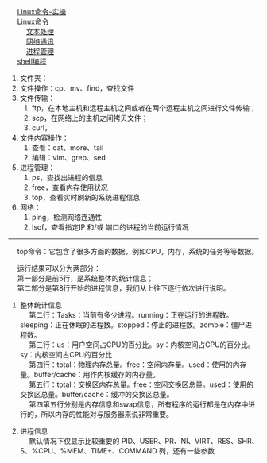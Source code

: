 

&emsp; [Linux命令-实操](/docs/Linux/operation.md)  
&emsp; [Linux命令](/docs/Linux/LinuxCommand.md)  
&emsp; &emsp; [文本处理](/docs/Linux/textProcessing.md)  
&emsp; &emsp; [网络通讯](/docs/Linux/NetworkCommunication.md)  
&emsp; &emsp; [进程管理](/docs/Linux/ProcessManagement.md)  
&emsp; [shell编程](/docs/Linux/shell.md)  

1. 文件夹：
2. 文件操作：cp、mv、find，查找文件  
3. 文件传输：
    1. ftp，在本地主机和远程主机之间或者在两个远程主机之间进行文件传输；  
    2. scp，在网络上的主机之间拷贝文件；
    3. curl，
4. 文件内容操作：
    1. 查看：cat、more、tail  
    2. 编辑：vim、grep、sed  
5. 进程管理：  
    1. ps，查找出进程的信息
    2. free，查看内存使用状况
    3. top，查看实时刷新的系统进程信息
6. 网络：  
    1. ping，检测网络连通性
    2. lsof，查看指定IP 和/或 端口的进程的当前运行情况  


---------------
&emsp; top命令：它包含了很多方面的数据，例如CPU，内存，系统的任务等等数据。  

&emsp; 运行结果可以分为两部分：   
&emsp; 第一部分是前5行，是系统整体的统计信息；   
&emsp; 第二部分是第8行开始的进程信息，我们从上往下逐行依次进行说明。   

1. 整体统计信息  
&emsp; 第二行：Tasks：当前有多少进程。running：正在运行的进程数。sleeping：正在休眠的进程数。stopped：停止的进程数。zombie：僵尸进程数。  
&emsp; 第三行：us：用户空间占CPU的百分比。sy：内核空间占CPU的百分比。sy：内核空间占CPU的百分比   
&emsp; 第四行：total：物理内存总量。free：空闲内存量。used：使用的内存量。buffer/cache：用作内核缓存的内存量。  
&emsp; 第五行：total：交换区内存总量。free：空闲交换区总量。used：使用的交换区总量。buffer/cache：缓冲的交换区总量。  
&emsp; 第四第五行分别是内存信息和swap信息，所有程序的运行都是在内存中进行的，所以内存的性能对与服务器来说非常重要。  

2. 进程信息  
&emsp; 默认情况下仅显示比较重要的 PID、USER、PR、NI、VIRT、RES、SHR、S、%CPU、%MEM、TIME+、COMMAND 列，还有一些参数  

